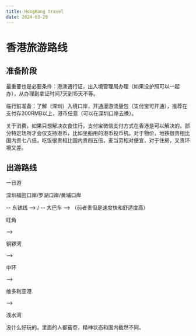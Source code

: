 ```yaml
---
title: HongKong travel
date: 2024-03-20
---
```


# 香港旅游路线

## 准备阶段

最重要也是必要条件：港澳通行证，出入境管理局办理（如果没护照可以一起办），从办理到拿证时间7天到15天不等。

临行前准备：了解（深圳）入境口岸，开通漫游流量包（支付宝可开通），推荐在支付存200RMB以上，港币任意（可以在深圳口岸去换）。

关于消费，如果只想解决衣食住行，支付宝微信支付方式在香港是可以解决的，部分特定场所才会仅支持港币，比如坐船用的港币投币机。对于物价，地铁很贵相比国内贵七八倍，吃饭很贵相比国内贵四五倍，麦当劳相对便宜，对于住房，又贵环境又差。

## 出游路线

一日游

深圳福田口岸/罗湖口岸/黄埔口岸

-- 东铁线 --> / -- 大巴车 --> （前者贵但是速度快和舒适度高）

旺角

-->

铜锣湾

-->

中环

-->

维多利亚港

-->

浅水湾



没什么好玩的，里面的人都蛮卷，精神状态和国内截然不同。